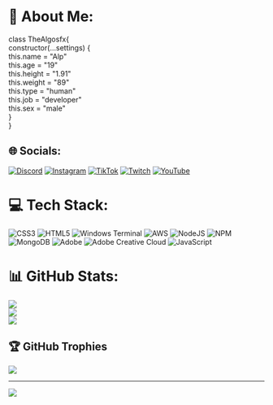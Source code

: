 # 💫 About Me:
class TheAlgosfx{<br>  constructor(...settings) {<br>    this.name = "Alp"<br>    this.age = "19"<br>    this.height = "1.91"<br>    this.weight = "89"<br>    this.type = "human"<br>    this.job = "developer"<br>    this.sex = "male"<br>  }<br>}<br>


## 🌐 Socials:
[![Discord](https://img.shields.io/badge/Discord-%237289DA.svg?logo=discord&logoColor=white)](https://discord.gg/thealgos.) [![Instagram](https://img.shields.io/badge/Instagram-%23E4405F.svg?logo=Instagram&logoColor=white)](https://instagram.com/_klc.48) [![TikTok](https://img.shields.io/badge/TikTok-%23000000.svg?logo=TikTok&logoColor=white)](https://tiktok.com/@TheAlgosfx) [![Twitch](https://img.shields.io/badge/Twitch-%239146FF.svg?logo=Twitch&logoColor=white)](https://twitch.tv/TheAlgosfx) [![YouTube](https://img.shields.io/badge/YouTube-%23FF0000.svg?logo=YouTube&logoColor=white)](https://youtube.com/@TheAlgosfx) 

# 💻 Tech Stack:
![CSS3](https://img.shields.io/badge/css3-%231572B6.svg?style=for-the-badge&logo=css3&logoColor=white) ![HTML5](https://img.shields.io/badge/html5-%23E34F26.svg?style=for-the-badge&logo=html5&logoColor=white) ![Windows Terminal](https://img.shields.io/badge/Windows%20Terminal-%234D4D4D.svg?style=for-the-badge&logo=windows-terminal&logoColor=white) ![AWS](https://img.shields.io/badge/AWS-%23FF9900.svg?style=for-the-badge&logo=amazon-aws&logoColor=white) ![NodeJS](https://img.shields.io/badge/node.js-6DA55F?style=for-the-badge&logo=node.js&logoColor=white) ![NPM](https://img.shields.io/badge/NPM-%23CB3837.svg?style=for-the-badge&logo=npm&logoColor=white) ![MongoDB](https://img.shields.io/badge/MongoDB-%234ea94b.svg?style=for-the-badge&logo=mongodb&logoColor=white) ![Adobe](https://img.shields.io/badge/adobe-%23FF0000.svg?style=for-the-badge&logo=adobe&logoColor=white) ![Adobe Creative Cloud](https://img.shields.io/badge/Adobe%20Creative%20Cloud-DA1F26.svg?style=for-the-badge&logo=Adobe%20Creative%20Cloud&logoColor=white) ![JavaScript](https://img.shields.io/badge/javascript-%23323330.svg?style=for-the-badge&logo=javascript&logoColor=%23F7DF1E)
# 📊 GitHub Stats:
![](https://github-readme-stats.vercel.app/api?username=TheWexi&theme=dark&hide_border=false&include_all_commits=false&count_private=false)<br/>
![](https://github-readme-streak-stats.herokuapp.com/?user=TheWexi&theme=dark&hide_border=false)<br/>
![](https://github-readme-stats.vercel.app/api/top-langs/?username=TheWexi&theme=dark&hide_border=false&include_all_commits=false&count_private=false&layout=compact)

## 🏆 GitHub Trophies
![](https://github-profile-trophy.vercel.app/?username=TheWexi&theme=radical&no-frame=false&no-bg=true&margin-w=4)

---
[![](https://visitcount.itsvg.in/api?id=TheWexi&icon=0&color=0)](https://visitcount.itsvg.in)

<!-- Proudly created with GPRM ( https://gprm.itsvg.in ) -->
